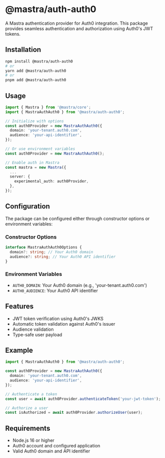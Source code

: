 # @mastra/auth-auth0

A Mastra authentication provider for Auth0 integration. This package provides seamless authentication and authorization using Auth0's JWT tokens.

## Installation

```bash
npm install @mastra/auth-auth0
# or
yarn add @mastra/auth-auth0
# or
pnpm add @mastra/auth-auth0
```

## Usage

```typescript
import { Mastra } from '@mastra/core';
import { MastraAuthAuth0 } from '@mastra/auth-auth0';

// Initialize with options
const auth0Provider = new MastraAuthAuth0({
  domain: 'your-tenant.auth0.com',
  audience: 'your-api-identifier',
});

// Or use environment variables
const auth0Provider = new MastraAuthAuth0();

// Enable auth in Mastra
const mastra = new Mastra({
  ...
  server: {
    experimental_auth: auth0Provider,
  },
});
```

## Configuration

The package can be configured either through constructor options or environment variables:

### Constructor Options

```typescript
interface MastraAuthAuth0Options {
  domain?: string; // Your Auth0 domain
  audience?: string; // Your Auth0 API identifier
}
```

### Environment Variables

- `AUTH0_DOMAIN`: Your Auth0 domain (e.g., 'your-tenant.auth0.com')
- `AUTH0_AUDIENCE`: Your Auth0 API identifier

## Features

- JWT token verification using Auth0's JWKS
- Automatic token validation against Auth0's issuer
- Audience validation
- Type-safe user payload

## Example

```typescript
import { MastraAuthAuth0 } from '@mastra/auth-auth0';

const auth0Provider = new MastraAuthAuth0({
  domain: 'your-tenant.auth0.com',
  audience: 'your-api-identifier',
});

// Authenticate a token
const user = await auth0Provider.authenticateToken('your-jwt-token');

// Authorize a user
const isAuthorized = await auth0Provider.authorizeUser(user);
```

## Requirements

- Node.js 16 or higher
- Auth0 account and configured application
- Valid Auth0 domain and API identifier
